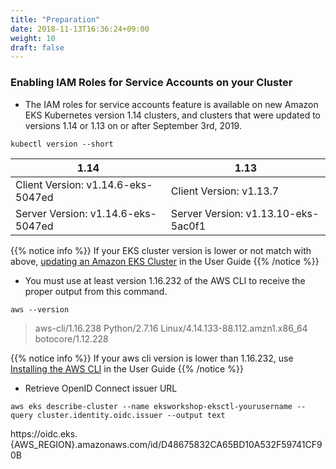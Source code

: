 ```yaml
---
title: "Preparation"
date: 2018-11-13T16:36:24+09:00
weight: 10
draft: false
---
```


### Enabling IAM Roles for Service Accounts on your Cluster

* The IAM roles for service accounts feature is available on new Amazon EKS Kubernetes version 1.14 clusters, and clusters that were updated to versions 1.14 or 1.13 on or after September 3rd, 2019.

```
kubectl version --short
```

| 1.14 | 1.13 |
| ---- | ---- |
| Client Version: v1.14.6-eks-5047ed | Client Version: v1.13.7 |
| Server Version: v1.14.6-eks-5047ed | Server Version: v1.13.10-eks-5ac0f1 |

{{% notice info %}}
If your EKS cluster version is lower or not match with above, [updating an Amazon EKS Cluster](https://docs.aws.amazon.com/eks/latest/userguide/update-cluster.html) in the User Guide
{{% /notice %}}

* You must use at least version 1.16.232 of the AWS CLI to receive the proper output from this command.

```
aws --version
```

> aws-cli/1.16.238 Python/2.7.16 Linux/4.14.133-88.112.amzn1.x86_64 botocore/1.12.228

{{% notice info %}}
If your aws cli version is lower than 1.16.232, use [Installing the AWS CLI](https://docs.aws.amazon.com/cli/latest/userguide/cli-chap-install.html) in the User Guide
{{% /notice %}}

* Retrieve OpenID Connect issuer URL

```
aws eks describe-cluster --name eksworkshop-eksctl-yourusername --query cluster.identity.oidc.issuer --output text
```
  <div data-proofer-ignore>
    https://oidc.eks.{AWS_REGION}.amazonaws.com/id/D48675832CA65BD10A532F59741CF90B
  </div>


